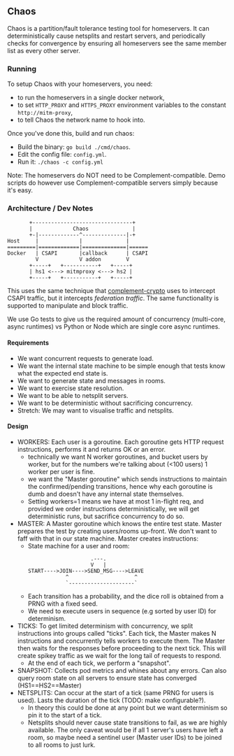 ## Chaos

Chaos is a partition/fault tolerance testing tool for homeservers. It can deterministically cause netsplits and restart servers, and periodically checks for convergence by ensuring all homeservers see the same member list as every other server.

### Running

To setup Chaos with your homeservers, you need:
 - to run the homeservers in a single docker network,
 - to set `HTTP_PROXY` and `HTTPS_PROXY` environment variables to the constant `http://mitm-proxy`,
 - to tell Chaos the network name to hook into.

Once you've done this, build and run chaos:
- Build the binary: `go build ./cmd/chaos`.
- Edit the config file: `config.yml`.
- Run it: `./chaos -c config.yml`

Note: The homeservers do NOT need to be Complement-compatible. Demo scripts do however use Complement-compatible servers simply because it's easy.

### Architecture / Dev Notes

```
       +--------------------------------+
       |             Chaos              |
       +-|-------------^--------------|-+
Host     |             |              |
=========|=============|==============|======
Docker   | CSAPI       |callback      | CSAPI
         V             V addon        V
       +-----+   +-----------+   +-----+
       | hs1 <---> mitmproxy <---> hs2 |
       +-----+   +-----------+   +-----+
```

This uses the same technique that [complement-crypto](https://github.com/matrix-org/complement-crypto/)
uses to intercept CSAPI traffic, but it intercepts _federation traffic_. The same functionality is
supported to manipulate and block traffic.

We use Go tests to give us the required amount of concurrency (multi-core, async runtimes) vs Python
or Node which are single core async runtimes.

#### Requirements

- We want concurrent requests to generate load.
- We want the internal state machine to be simple enough that tests know what the expected end state is.
- We want to generate state and messages in rooms.
- We want to exercise state resolution.
- We want to be able to netsplit servers.
- We want to be deterministic without sacrificing concurrency.
- Stretch: We may want to visualise traffic and netsplits.

#### Design

- WORKERS: Each user is a goroutine. Each goroutine gets HTTP request instructions, performs it and returns OK or an error.
  * technically we want N worker goroutines, and bucket users by worker, but for the numbers we're talking about (<100 users) 1 worker per user is fine.
  * we want the "Master goroutine" which sends instructions to maintain the confirmed/pending transitions, hence why each goroutine is dumb and doesn't have any internal state themselves.
  * Setting workers=1 means we have at most 1 in-flight req, and provided we order instructions deterministically, we will get deterministic runs, but sacrifice concurrency to do so.
- MASTER: A Master goroutine which knows the entire test state. Master prepares the test by creating users/rooms up-front. We don't want to faff with that in our state machine. Master creates instructions:
  * State machine for a user and room:
    ```
                        .---. 
                        V   |
    START---->JOIN---->SEND_MSG---->LEAVE
                ^                     ^
                `---------------------`
    ```
  * Each transition has a probability, and the dice roll is obtained from a PRNG with a fixed seed.
  * We need to execute users in sequence (e.g sorted by user ID) for determinism.
- TICKS: To get limited determinism with concurrency, we split instructions into groups called "ticks". Each tick, the Master makes N instructions and concurrently tells workers to execute them. The Master then waits for the responses before proceeding to the next tick. This will create spikey traffic as we wait for the long tail of requests to respond.
  * At the end of each tick, we perform a "snapshot".
- SNAPSHOT: Collects pod metrics and whines about any errors. Can also query room state on all servers to ensure state has converged (HS1==HS2==Master)
- NETSPLITS: Can occur at the start of a tick (same PRNG for users is used). Lasts the duration of the tick (TODO: make configurable?).
  * In theory this could be done at any point but we want determinism so pin it to the start of a tick.
  * Netsplits should never cause state transitions to fail, as we are highly available. The only caveat would be if all 1 server's users have left a room, so maybe need a sentinel user (Master user IDs) to be joined to all rooms to just lurk.
